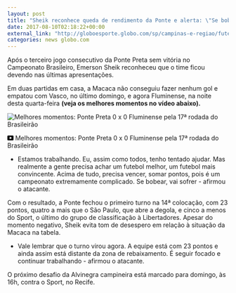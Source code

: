 ```yaml
---
layout: post
title: "Sheik reconhece queda de rendimento da Ponte e alerta: \"Se bobear, vai sofrer\""
date: 2017-08-10T02:18:22+00:00
external_link: "http://globoesporte.globo.com/sp/campinas-e-regiao/futebol/times/ponte-preta/noticia/sheik-reconhece-queda-de-rendimento-da-ponte-e-alerta-se-bobear-vai-sofrer.ghtml"
categories: news globo.com
---
```

 
 
 

 
 
 
 

Após o terceiro jogo consecutivo da Ponte Preta sem vitória no Campeonato Brasileiro, Emerson Sheik reconheceu que o time ficou devendo nas últimas apresentações.

 
 
 

Em duas partidas em casa, a Macaca não conseguiu fazer nenhum gol e empatou com Vasco, no último domingo, e agora Fluminense, na noite desta quarta-feira **(veja os melhores momentos no vídeo abaixo).**

 
 
 
 <meta itemprop="name" content="Melhores momentos: Ponte Preta 0 x 0 Fluminense pela 17ª rodada do Brasileirão"> <meta itemprop="thumbnailUrl" content="https://s02.video.glbimg.com/x720/6067801.jpg"> <meta itemprop="datePublished" content="2017-08-10T01:55:20.900Z"> <meta itemprop="uploadDate" content="2017-08-10T01:55:20.900Z"> 

 

 
  ![Melhores momentos: Ponte Preta 0 x 0 Fluminense pela 17ª rodada do Brasileirão](https://s02.video.glbimg.com/x720/6067801.jpg "Melhores momentos: Ponte Preta 0 x 0 Fluminense pela 17ª rodada do Brasileirão") 
 
 
 

_<svg xmlns="http://www.w3.org/2000/svg" width="14px" height="11px" viewbox="0 0 14 11"><path d="M14,9.16666667 C14,10.175 13.19,11 12.2,11 L1.8,11 C0.81,11 0,10.175 0,9.16666667 L0,1.83333333 C0,0.825 0.81,0 1.8,0 L12.2,0 C13.19,0 14,0.825 14,1.83333333 L14,9.16666667 Z M10.6,5.5 L5.2,2.5025 L5.2,8.48833333 L10.6,5.5 L10.6,5.5 Z" id="Shape"></path></svg>_ Melhores momentos: Ponte Preta 0 x 0 Fluminense pela 17ª rodada do Brasileirão

 
 
 
 

- Estamos trabalhando. Eu, assim como todos, tenho tentado ajudar. Mas realmente a gente precisa achar um futebol melhor, um futebol mais convincente. Acima de tudo, precisa vencer, somar pontos, pois é um campeonato extremamente complicado. Se bobear, vai sofrer - afirmou o atacante.

 
 
 

Com o resultado, a Ponte fechou o primeiro turno na 14ª colocação, com 23 pontos, quatro a mais que o São Paulo, que abre a degola, e cinco a menos do Sport, o último do grupo de classificação à Libertadores. Apesar do momento negativo, Sheik evita tom de desespero em relação à situação da Macaca na tabela.

 
 
 

- Vale lembrar que o turno virou agora. A equipe está com 23 pontos e ainda assim está distante da zona de rebaixamento. É seguir focado e continuar trabalhando - afirmou o atacante.

 
 
 

O próximo desafio da Alvinegra campineira está marcado para domingo, às 16h, contra o Sport, no Recife.

 
 
